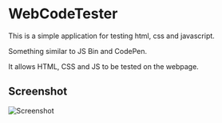 # WebCodeTester

This is a simple application for testing html, css and javascript.

Something similar to JS Bin and CodePen.

It allows HTML, CSS and JS to be tested on the webpage.

## Screenshot
![Screenshot](../assets/screenshot.png)


